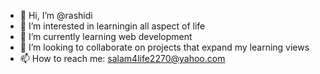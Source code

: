 - 👋 Hi, I’m @rashidi
- 👀 I’m interested in learningin all aspect of life
- 🌱 I’m currently learning web development
- 💞️ I’m looking to collaborate on projects that expand my learning views 
- 📫 How to reach me: salam4life2270@yahoo.com

<!---
salam4life2270/salam4life2270 is a ✨ special ✨ repository because its `README.md` (this file) appears on your GitHub profile.
You can click the Preview link to take a look at your changes.
--->
